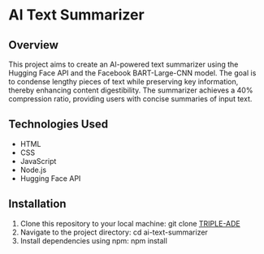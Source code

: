 # AI Text Summarizer

## Overview
This project aims to create an AI-powered text summarizer using the Hugging Face API and the Facebook BART-Large-CNN model. The goal is to condense lengthy pieces of text while preserving key information, thereby enhancing content digestibility. The summarizer achieves a 40% compression ratio, providing users with concise summaries of input text.

## Technologies Used
- HTML
- CSS
- JavaScript
- Node.js
- Hugging Face API

## Installation
1. Clone this repository to your local machine:
git clone [TRIPLE-ADE](https://github.com/TRIPLE-ADE/AI-Text-Summarizer-App/)
2. Navigate to the project directory:
cd ai-text-summarizer
3. Install dependencies using npm:
npm install
